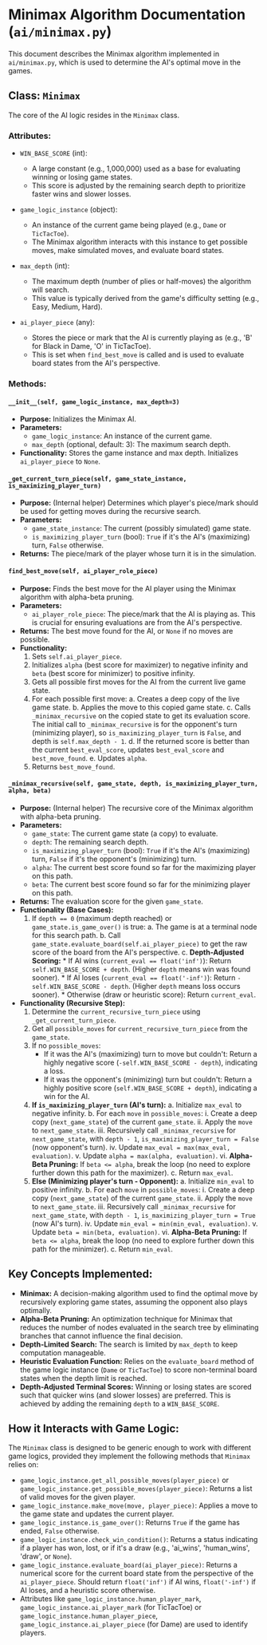 # Minimax Algorithm Documentation (`ai/minimax.py`)

This document describes the Minimax algorithm implemented in `ai/minimax.py`, which is used to determine the AI's optimal move in the games.

## Class: `Minimax`

The core of the AI logic resides in the `Minimax` class.

### Attributes:

*   `WIN_BASE_SCORE` (int):
    *   A large constant (e.g., 1,000,000) used as a base for evaluating winning or losing game states.
    *   This score is adjusted by the remaining search depth to prioritize faster wins and slower losses.

*   `game_logic_instance` (object):
    *   An instance of the current game being played (e.g., `Dame` or `TicTacToe`).
    *   The Minimax algorithm interacts with this instance to get possible moves, make simulated moves, and evaluate board states.

*   `max_depth` (int):
    *   The maximum depth (number of plies or half-moves) the algorithm will search.
    *   This value is typically derived from the game's difficulty setting (e.g., Easy, Medium, Hard).

*   `ai_player_piece` (any):
    *   Stores the piece or mark that the AI is currently playing as (e.g., 'B' for Black in Dame, 'O' in TicTacToe).
    *   This is set when `find_best_move` is called and is used to evaluate board states from the AI's perspective.

### Methods:

#### `__init__(self, game_logic_instance, max_depth=3)`
*   **Purpose:** Initializes the Minimax AI.
*   **Parameters:**
    *   `game_logic_instance`: An instance of the current game.
    *   `max_depth` (optional, default: 3): The maximum search depth.
*   **Functionality:** Stores the game instance and max depth. Initializes `ai_player_piece` to `None`.

#### `_get_current_turn_piece(self, game_state_instance, is_maximizing_player_turn)`
*   **Purpose:** (Internal helper) Determines which player's piece/mark should be used for getting moves during the recursive search.
*   **Parameters:**
    *   `game_state_instance`: The current (possibly simulated) game state.
    *   `is_maximizing_player_turn` (bool): `True` if it's the AI's (maximizing) turn, `False` otherwise.
*   **Returns:** The piece/mark of the player whose turn it is in the simulation.

#### `find_best_move(self, ai_player_role_piece)`
*   **Purpose:** Finds the best move for the AI player using the Minimax algorithm with alpha-beta pruning.
*   **Parameters:**
    *   `ai_player_role_piece`: The piece/mark that the AI is playing as. This is crucial for ensuring evaluations are from the AI's perspective.
*   **Returns:** The best move found for the AI, or `None` if no moves are possible.
*   **Functionality:**
    1.  Sets `self.ai_player_piece`.
    2.  Initializes `alpha` (best score for maximizer) to negative infinity and `beta` (best score for minimizer) to positive infinity.
    3.  Gets all possible first moves for the AI from the current live game state.
    4.  For each possible first move:
        a.  Creates a deep copy of the live game state.
        b.  Applies the move to this copied game state.
        c.  Calls `_minimax_recursive` on the copied state to get its evaluation score. The initial call to `_minimax_recursive` is for the opponent's turn (minimizing player), so `is_maximizing_player_turn` is `False`, and depth is `self.max_depth - 1`.
        d.  If the returned score is better than the current `best_eval_score`, updates `best_eval_score` and `best_move_found`.
        e.  Updates `alpha`.
    5.  Returns `best_move_found`.

#### `_minimax_recursive(self, game_state, depth, is_maximizing_player_turn, alpha, beta)`
*   **Purpose:** (Internal helper) The recursive core of the Minimax algorithm with alpha-beta pruning.
*   **Parameters:**
    *   `game_state`: The current game state (a copy) to evaluate.
    *   `depth`: The remaining search depth.
    *   `is_maximizing_player_turn` (bool): `True` if it's the AI's (maximizing) turn, `False` if it's the opponent's (minimizing) turn.
    *   `alpha`: The current best score found so far for the maximizing player on this path.
    *   `beta`: The current best score found so far for the minimizing player on this path.
*   **Returns:** The evaluation score for the given `game_state`.
*   **Functionality (Base Cases):**
    1.  If `depth == 0` (maximum depth reached) or `game_state.is_game_over()` is true:
        a.  The game is at a terminal node for this search path.
        b.  Call `game_state.evaluate_board(self.ai_player_piece)` to get the raw score of the board from the AI's perspective.
        c.  **Depth-Adjusted Scoring:**
            *   If AI wins (`current_eval == float('inf')`): Return `self.WIN_BASE_SCORE + depth`. (Higher `depth` means win was found sooner).
            *   If AI loses (`current_eval == float('-inf')`): Return `-self.WIN_BASE_SCORE - depth`. (Higher `depth` means loss occurs sooner).
            *   Otherwise (draw or heuristic score): Return `current_eval`.
*   **Functionality (Recursive Step):**
    1.  Determine the `current_recursive_turn_piece` using `_get_current_turn_piece`.
    2.  Get all `possible_moves` for `current_recursive_turn_piece` from the `game_state`.
    3.  If no `possible_moves`:
        *   If it was the AI's (maximizing) turn to move but couldn't: Return a highly negative score (`-self.WIN_BASE_SCORE - depth`), indicating a loss.
        *   If it was the opponent's (minimizing) turn but couldn't: Return a highly positive score (`self.WIN_BASE_SCORE + depth`), indicating a win for the AI.
    4.  **If `is_maximizing_player_turn` (AI's turn):**
        a.  Initialize `max_eval` to negative infinity.
        b.  For each `move` in `possible_moves`:
            i.  Create a deep copy (`next_game_state`) of the current `game_state`.
            ii. Apply the `move` to `next_game_state`.
            iii. Recursively call `_minimax_recursive` for `next_game_state`, with `depth - 1`, `is_maximizing_player_turn = False` (now opponent's turn).
            iv. Update `max_eval = max(max_eval, evaluation)`.
            v.  Update `alpha = max(alpha, evaluation)`.
            vi. **Alpha-Beta Pruning:** If `beta <= alpha`, break the loop (no need to explore further down this path for the maximizer).
        c.  Return `max_eval`.
    5.  **Else (Minimizing player's turn - Opponent):**
        a.  Initialize `min_eval` to positive infinity.
        b.  For each `move` in `possible_moves`:
            i.  Create a deep copy (`next_game_state`) of the current `game_state`.
            ii. Apply the `move` to `next_game_state`.
            iii. Recursively call `_minimax_recursive` for `next_game_state`, with `depth - 1`, `is_maximizing_player_turn = True` (now AI's turn).
            iv. Update `min_eval = min(min_eval, evaluation)`.
            v.  Update `beta = min(beta, evaluation)`.
            vi. **Alpha-Beta Pruning:** If `beta <= alpha`, break the loop (no need to explore further down this path for the minimizer).
        c.  Return `min_eval`.

## Key Concepts Implemented:

*   **Minimax:** A decision-making algorithm used to find the optimal move by recursively exploring game states, assuming the opponent also plays optimally.
*   **Alpha-Beta Pruning:** An optimization technique for Minimax that reduces the number of nodes evaluated in the search tree by eliminating branches that cannot influence the final decision.
*   **Depth-Limited Search:** The search is limited by `max_depth` to keep computation manageable.
*   **Heuristic Evaluation Function:** Relies on the `evaluate_board` method of the game logic instance (`Dame` or `TicTacToe`) to score non-terminal board states when the depth limit is reached.
*   **Depth-Adjusted Terminal Scores:** Winning or losing states are scored such that quicker wins (and slower losses) are preferred. This is achieved by adding the remaining `depth` to a `WIN_BASE_SCORE`.

## How it Interacts with Game Logic:

The `Minimax` class is designed to be generic enough to work with different game logics, provided they implement the following methods that `Minimax` relies on:

*   `game_logic_instance.get_all_possible_moves(player_piece)` or `game_logic_instance.get_possible_moves(player_piece)`: Returns a list of valid moves for the given player.
*   `game_logic_instance.make_move(move, player_piece)`: Applies a move to the game state and updates the current player.
*   `game_logic_instance.is_game_over()`: Returns `True` if the game has ended, `False` otherwise.
*   `game_logic_instance.check_win_condition()`: Returns a status indicating if a player has won, lost, or if it's a draw (e.g., 'ai_wins', 'human_wins', 'draw', or `None`).
*   `game_logic_instance.evaluate_board(ai_player_piece)`: Returns a numerical score for the current board state from the perspective of the `ai_player_piece`. Should return `float('inf')` if AI wins, `float('-inf')` if AI loses, and a heuristic score otherwise.
*   Attributes like `game_logic_instance.human_player_mark`, `game_logic_instance.ai_player_mark` (for TicTacToe) or `game_logic_instance.human_player_piece`, `game_logic_instance.ai_player_piece` (for Dame) are used to identify players. 
